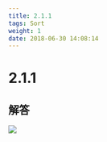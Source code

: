 ```yaml
---
title: 2.1.1
tags: Sort
weight: 1
date: 2018-06-30 14:08:14
---
```


# 2.1.1


## 解答

![](/resources/2.1.1/1.png)
